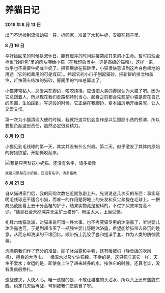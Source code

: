 # 养猫日记

**2016 年 8 月 13 日**

出门不远捡到流浪幼猫一只。折回家，准备了水和牛奶，安顿在箱子里。

**8 月 16 日**

幸好捡回来的时候是双休日，能有缓冲的时间迎接突如其来的小生命。暂时捣烂金枪鱼“妙鲜包”里的肉块喂给小猫（在我印象当中，这是高级的猫粮），这样一来，似乎也不需要牛奶或羊奶了。把猫屎放在猫砂里，小猫很快意识到这片白色领地的用途（它的祖辈用的可是煤灰）。拎起它的小爪子刨起猫砂，把新鲜的排泄物盖住，赶快筛去结块的猫砂，房间里的气味总算淡了。

小猫非常黏人，总爱呆在脚边，咬咬挠挠，应该把人类的脚误认为大猫了吧。因为它总跟着人，所以现在我们走路都特别当心，起身之前都会先观望小猫是否在自己的周围，生怕踩到。写这段的时候，它正蜷在我脚边，变本加厉地开始亲昵，让人又爱又恨。

第一次为小猫清理大便的时候，我就把这次机会当作是以后照顾小孩的预演，所以要担负起这份责任，虽然必定很费精力。

**8 月 19 日**

小猫见到毛线球的第一天，其实并没有什么兴趣。第二天，似乎激发了其体内原始的狩猎欲望，开始撕咬起来。

![我是只黑梨花小奶猫，还没有名字，请多指教](https://cloud.githubusercontent.com/assets/5687273/18034650/a3aa1c6c-6d74-11e6-8ea7-104974c491f3.jpg)

<sup>我是只黑梨花小奶猫，还没有名字，请多指教</sup>

**8 月 21 日**

自从猫进家门后，我的网购次数在近期急剧上升。先说说这几次买的东西：事实证明毛线球还不适合小猫，而唯一的作用是将地上的头发和灰尘聚拢在毛球上。一把商品截图看上去十分高档的铲子，结果实物竟是塑料的，不过铲屎效率提高不少。“翡翠石全天然深井无尘矿土猫砂”，粉尘太大，上当受骗。

礼拜六给猫洗澡，对猫来说可谓一件大事。也不考究猫专用的沐浴露了，听说婴儿沐浴露也可，于是到超市买了一瓶强生婴儿舒睡沐浴露，希望能给猫带去昏沉的睡意，从而忘却洗澡的不堪回忆。顺带捎上乳胶手套和搓澡手套，作为人类的防御武装。

洗澡前我们作了充分的准备，除了沐浴露和手套，还有暖被机（静音版的吹风机）、擦身的大毛巾、一桶温水以及少许猫粮。不幸的是，这只猫与其它一样，天生不爱水；幸运的是，即使身上沾了越来越多的水，按住它的时候，还算老实，没有发疯般挣扎。

速战速决，大快人心。唯一遗憾的是，不敢让猫猫的头沾水，所以头上还有些脏东西。约定几天后再战，可别被我们洗感冒了呀。
